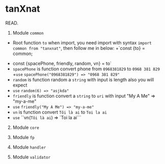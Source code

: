 # tanXnat
READ.
1. Module `common`
- Root function `to` when import, you need import with syntax `import common from "tanxnat"`, then follow me in below:
+`const {to} = common;
+ const {spacePhone, friendly, random, vn} = to`
+ ```spacePhone``` is function convert phone from `0968381829` to `0968 381 829`
+``use`` `spacePhone("0968381829") => "0968 381 829"`
+ ```random``` is function random a `string` with input is length also you will expect
+ ``use`` ``random(6) => "asjkda"``
+ ```friendly``` is function convert a `string` to `uri` with input "My A Me" => "my-a-me"
+ ``use`` ``friendly("My A Me") => "my-a-me"``
+ ```vn``` is function convert `Tôi là ai` to `Toi la ai` 
+ ``use`` ``vn(`Tôi là ai`) => `Toi la ai```
2. Module `core`
  
3. Module `fp`

4. Module `handler`

5. Module `validator`
